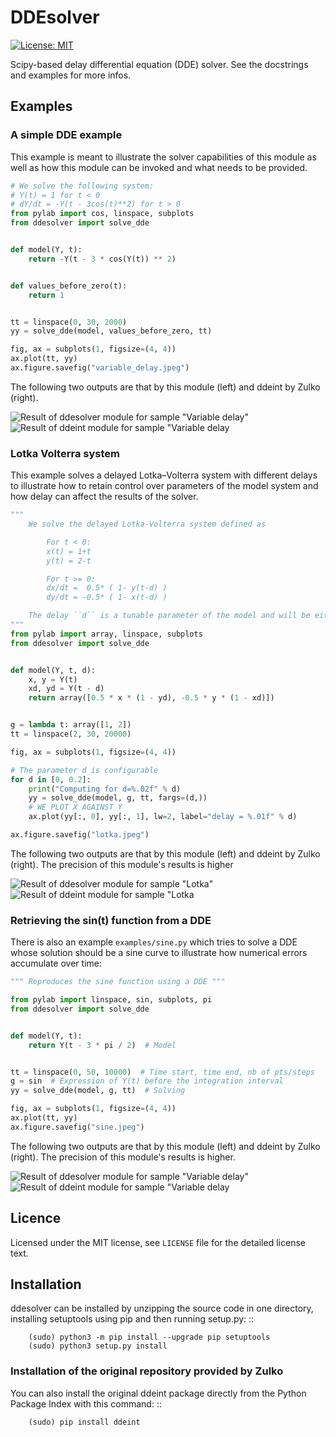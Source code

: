 # DDEsolver

[![License: MIT](https://img.shields.io/badge/License-MIT-yellow.svg)](https://opensource.org/licenses/MIT)

Scipy-based delay differential equation (DDE) solver. See the docstrings and examples for more infos.

## Examples

### A simple DDE example

This example is meant to illustrate the solver capabilities of this module as well as how this module can be invoked and what needs to be provided.

```python
# We solve the following system:
# Y(t) = 1 for t < 0
# dY/dt = -Y(t - 3cos(t)**2) for t > 0
from pylab import cos, linspace, subplots
from ddesolver import solve_dde


def model(Y, t):
    return -Y(t - 3 * cos(Y(t)) ** 2)


def values_before_zero(t):
    return 1


tt = linspace(0, 30, 2000)
yy = solve_dde(model, values_before_zero, tt)

fig, ax = subplots(1, figsize=(4, 4))
ax.plot(tt, yy)
ax.figure.savefig("variable_delay.jpeg")

```

The following two outputs are that by this module (left) and ddeint by Zulko (right).

![Result of ddesolver module for sample "Variable delay"](./examples/variable_delay_ddesolver.jpeg) ![Result of ddeint module for sample "Variable delay](./examples/variable_delay_ddeint.jpeg)

### Lotka Volterra system

This example solves a delayed Lotka–Volterra system with different delays to illustrate how to retain control over parameters of the model system and how delay can affect the results of the solver.

```python
"""
    We solve the delayed Lotka-Volterra system defined as

        For t < 0:
        x(t) = 1+t
        y(t) = 2-t

        For t >= 0:
        dx/dt =  0.5* ( 1- y(t-d) )
        dy/dt = -0.5* ( 1- x(t-d) )

    The delay ``d`` is a tunable parameter of the model and will be either d=0.0 or d=0.2
"""
from pylab import array, linspace, subplots
from ddesolver import solve_dde


def model(Y, t, d):
    x, y = Y(t)
    xd, yd = Y(t - d)
    return array([0.5 * x * (1 - yd), -0.5 * y * (1 - xd)])


g = lambda t: array([1, 2])
tt = linspace(2, 30, 20000)

fig, ax = subplots(1, figsize=(4, 4))

# The parameter d is configurable
for d in [0, 0.2]:
    print("Computing for d=%.02f" % d)
    yy = solve_dde(model, g, tt, fargs=(d,))
    # WE PLOT X AGAINST Y
    ax.plot(yy[:, 0], yy[:, 1], lw=2, label="delay = %.01f" % d)

ax.figure.savefig("lotka.jpeg")
```

The following two outputs are that by this module (left) and ddeint by Zulko (right). The precision of this module's results is higher

![Result of ddesolver module for sample "Lotka"](./examples/lotka_ddesolver.jpeg) ![Result of ddeint module for sample "Lotka](./examples/lotka_ddeint.jpeg)

### Retrieving the sin(t) function from a DDE

There is also an example `examples/sine.py` which tries to solve a DDE whose solution should be a sine curve to illustrate how numerical errors accumulate over time:

```python
""" Reproduces the sine function using a DDE """

from pylab import linspace, sin, subplots, pi
from ddesolver import solve_dde


def model(Y, t):
    return Y(t - 3 * pi / 2)  # Model


tt = linspace(0, 50, 10000)  # Time start, time end, nb of pts/steps
g = sin  # Expression of Y(t) before the integration interval
yy = solve_dde(model, g, tt)  # Solving

fig, ax = subplots(1, figsize=(4, 4))
ax.plot(tt, yy)
ax.figure.savefig("sine.jpeg")

```

The following two outputs are that by this module (left) and ddeint by Zulko (right). The precision of this module's results is higher.

![Result of ddesolver module for sample "Variable delay"](./examples/sine_ddesolver.jpeg) ![Result of ddeint module for sample "Variable delay](./examples/sine_ddeint.jpeg)

## Licence

Licensed under the MIT license, see `LICENSE` file for the detailed license text.

## Installation

ddesolver can be installed by unzipping the source code in one directory, installing setuptools using pip and then running setup.py: ::

```
    (sudo) python3 -m pip install --upgrade pip setuptools
    (sudo) python3 setup.py install
```

### Installation of the original repository provided by Zulko

You can also install the original ddeint package directly from the Python Package Index with this command: ::

```
    (sudo) pip install ddeint
```
